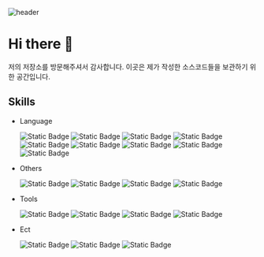 
![header](https://capsule-render.vercel.app/api?type=rect&&color=timeAuto&height=200&section=header&text=Welcome%20My%20Home&fontSize=90&animation=blink&fontColor=f2f2f2&)
# Hi there 👋

저의 저장소를 방문해주셔서 감사합니다. 이곳은 제가 작성한 소스코드들을 보관하기 위한 공간입니다.


## Skills
- Language

  ![Static Badge](https://img.shields.io/badge/%20-C-A8B9CC?logo=c)
  ![Static Badge](https://img.shields.io/badge/%20-C++-00599C?logo=cplusplus)
  ![Static Badge](https://img.shields.io/badge/%20-C%23-512BD4?logo=csharp)
  ![Static Badge](https://img.shields.io/badge/%20-JAVA-2C2255?logo=eclipseide)
  ![Static Badge](https://img.shields.io/badge/-Html5-E34F26?logo=html5)
  ![Static Badge](https://img.shields.io/badge/-Css3-1572B6?logo=css3)
  ![Static Badge](https://img.shields.io/badge/-Java%20Stript-F7DF1E?logo=csharp)
  ![Static Badge](https://img.shields.io/badge/-MySQL-4479A1?logo=mysql)
  ![Static Badge](https://img.shields.io/badge/-Python-3776AB?logo=python)


- Others
  
  ![Static Badge](https://img.shields.io/badge/-React-61DAFB?logo=react)
  ![Static Badge](https://img.shields.io/badge/-Pytorch-512BD4?logo=pytorch)
  ![Static Badge](https://img.shields.io/badge/-Unity-000000?logo=unity)
  ![Static Badge](https://img.shields.io/badge/-Unreal%20Engin-0E1128?logo=unrealengine)

- Tools
  
  ![Static Badge](https://img.shields.io/badge/-Visual%20studio-5C2D91?logo=visualstudio)
  ![Static Badge](https://img.shields.io/badge/-Visual%20Studio%20Code-007ACC?logo=visualstudiocode)
  ![Static Badge](https://img.shields.io/badge/-Eclipse%20IDE-2C2255?logo=eclipseide)
  ![Static Badge](https://img.shields.io/badge/-Intelli%20J%20IEDA-000000?logo=intellijidea)

- Ect
  
  ![Static Badge](https://img.shields.io/badge/-Powerpoint-B7472A?logo=microsoftpowerpoint)
  ![Static Badge](https://img.shields.io/badge/-Excel-217346?logo=microsoftexcel)
  ![Static Badge](https://img.shields.io/badge/-WordProcessor-2B579A?logo=microsoftword)
<!--
**Engse-PNU-CSE/Engse-PNU-CSE** is a ✨ _special_ ✨ repository because its `README.md` (this file) appears on your GitHub profile.


Here are some ideas to get you started:

- 🔭 I’m currently working on ...
- 🌱 I’m currently learning ...
- 👯 I’m looking to collaborate on ...
- 🤔 I’m looking for help with ...
- 💬 Ask me about ...
- 📫 How to reach me: ...
- 😄 Pronouns: ...
- ⚡ Fun fact: ...
-->
